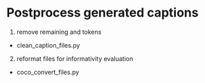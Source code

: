 # Postprocess generated captions

1. remove remaining <start> <end> <unk> and <pad> tokens
  - clean_caption_files.py

2. reformat files for informativity evaluation
  - coco_convert_files.py
